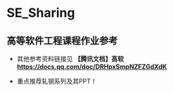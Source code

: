# SE_Sharing

## 高等软件工程课程作业参考

- 其他参考资料链接见
**【腾讯文档】高软 https://docs.qq.com/doc/DRHpxSmpNZFZGdXdK** 

- 重点推荐轧钢系列及其PPT！
